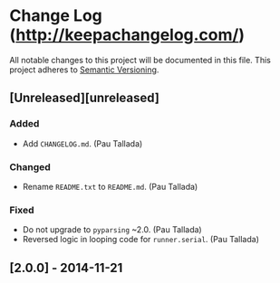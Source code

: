 # Change Log (http://keepachangelog.com/)
All notable changes to this project will be documented in this file.
This project adheres to [Semantic Versioning](http://semver.org/).

## [Unreleased][unreleased]
### Added
- Add ``CHANGELOG.md``. (Pau Tallada)

### Changed
- Rename ``README.txt`` to ``README.md``. (Pau Tallada)

### Fixed
- Do not upgrade to ``pyparsing`` ~2.0. (Pau Tallada)
- Reversed logic in looping code for ``runner.serial``. (Pau Tallada)

## [2.0.0] - 2014-11-21
